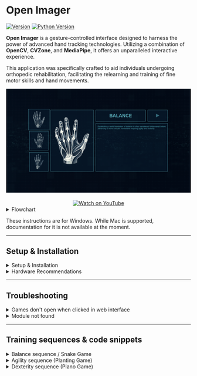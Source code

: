 # Open Imager

[![Version](https://img.shields.io/badge/version-4.2.0-blue.svg)]()
[![Python Version](https://img.shields.io/badge/python-3.12-blue.svg)](https://www.python.org/downloads/release/python-312/)

**Open Imager** is a gesture-controlled interface designed to harness the power of advanced hand tracking technologies. Utilizing a combination of **OpenCV**, **CVZone**, and **MediaPipe**, it offers an unparalleled interactive experience.

This application was specifically crafted to aid individuals undergoing orthopedic rehabilitation, facilitating the relearning and training of fine motor skills and hand movements.

<div style="display: flex; flex-direction: column;">
  <img src="https://github.com/bayoudhseif/openimager/blob/master/assets/interface.PNG?raw=true" alt="Interface Preview" style="width: 100%;">
</div>

<div style="display: flex; justify-content: center; margin-top: 20px;">
  <a href="[https://www.youtube.com/watch?v=02N02075yaQ](https://youtu.be/ZJ_tWuLcxhg)" target="_blank">
    <img src="https://img.shields.io/badge/Watch%20on-YouTube-red?style=for-the-badge&logo=youtube" alt="Watch on YouTube" style="width: 300px;">
  </a>
</div>

<details>
<summary>Flowchart</summary>

<img src="https://github.com/bayoudhseif/openimager/blob/master/assets/flowchart.png?raw=true" alt="Flowchart" style="width: 100%;">

</details>

These instructions are for Windows. While Mac is supported, documentation for it is not available at the moment.

---

## Setup & Installation

<details>
<summary>Setup & Installation</summary>

### Prerequisites

- **[Python 3.12](https://www.python.org/ftp/python/3.12.3/python-3.12.3-amd64.exe)**: Ensure you have Python 3.12 installed.
- **[Microsoft Visual C++](https://aka.ms/vs/17/release/vc_redist.x64.exe)**: Install the Microsoft Visual C++ 2015-2022 Redistributable.

### Installation

1. **Clone or Download Repository**
   - Clone the project repository using Git or download it as a ZIP file.

2. **Install Dependencies**
   - Open your terminal or command prompt.
   - Navigate to the project repository directory.
   - Run the following command to install the required Python packages:
     ```sh
     pip install -r requirements.txt
     ```

### Running the Application

1. **Navigate to Application Directory**
   - Change directory to `main-web`:
     ```sh
     cd main-web
     ```

2. **Run the Application**
   - Execute the following command to start the application:
     ```sh
     python openimager-windows.py
     ```

</details>

<details>
<summary>Hardware Recommendations</summary>

To ensure optimal performance, it is recommended to use the following hardware specifications:

- **Processor**: Quad-core CPU with 2.5 GHz or higher clock speed.
- **RAM**: Minimum 8 GB RAM.
- **GPU**: Optional but recommended for improved performance, with at least 2 GB VRAM.
- **Camera**: Standard webcam capable of at least 720p resolution.

</details>

---

## Troubleshooting

<details>
<summary>Games don't open when clicked in web interface</summary>

If you're having trouble getting the training modules to work after starting the Flask server from `openimager-windows.py`, follow these steps:

1. **Go to the Levels Directory**: Open your command prompt or terminal and navigate to the `levels` folder inside the `main-web` folder of your project.

2. **Find the Module**: Inside the `levels` folder, you'll see folders named `agility`, `balance`, and `dexterity`. Go into the folder that corresponds to the module you're having trouble with. For example, if it's the agility module, go into the `agility` folder.

3. **Run the Module**: Once you're inside the module's folder, find the Python file (it will have the same name as the folder) and run it by typing `python filename.py` in your command prompt or terminal. This will run the module directly and may show any errors that are preventing it from working properly.

Repeat these steps for the other modules if needed.

</details>

<details>
<summary>Module not found</summary>

If the troubleshooting tip above shows **"module name not found"**, follow these steps:

1. **Try Installing with pip**:
    - Run `pip install <module_name>`

2. **If Error Persists**:
    - Run `pip install <module_name> --user`

Replace `<module_name>` with the library name that gives the error, for example, `cvzone`, `flask`, etc.

</details>

---

## Training sequences & code snippets

<details>
<summary>Balance sequence / Snake Game</summary>

### Purpose
- A hand-controlled snake game using OpenCV and Pygame.

### Game Mechanics
- The game continuously captures frames from the camera, detects hand landmarks, and uses the index finger position to control the snake.
- If the snake's head (index finger tip) collides with a treat, the score increases, and a new treat position is generated.
- The game ends if the snake stands still for too long.

1. **Hand Detection and Grabbing Mechanism**
   <details>
   <summary><b>View Code</b></summary>

   ```python
   # Initialize hand detector
   detector = HandDetector(detectionCon=0.8)

   # Main loop
   while True:
       success, img = cap.read()
       if not success:
           print("Failed to capture video frame.")
           continue  # Skip the rest of the loop and try to get another frame

       img = cv2.flip(img, 1)
       hands, img = detector.findHands(img, draw=False)

       if hands:
           for hand in hands:
               lm_list = hand["lmList"]
               cursor = lm_list[8][:2]
               l, _, _ = detector.findDistance(lm_list[8][:2], lm_list[12][:2], img)

               if not is_grabbing and l < grab_threshold:
                   is_grabbing = True
               elif is_grabbing and l > release_threshold:
                   is_grabbing = False

               single_rect.update(cursor, is_grabbing)
   ```

   **Explanation**:
   - The hand detector is initialized with a confidence threshold of 0.8.
   - In the main loop, it captures frames from the camera, flips them horizontally, and detects hands in the frame.
   - It calculates the distance between the index and middle fingertips to determine if the user is grabbing (fingers close together) or releasing (fingers apart) the draggable object.

   </details>

2. **Draggable Rectangle Class with Image**
   <details>
   <summary><b>View Code</b></summary>

   ```python
   # Define class for draggable rectangle (now with images)
   class DragRect:
       def __init__(self, pos_center, image):
           self.pos_center = pos_center
           self.image = image
           self.is_grabbed = False
           self.size = [image.shape[1], image.shape[0]]

       def update(self, cursor, is_grabbing):
           cx, cy = self.pos_center
           w, h = self.size

           if cx - w // 2 < cursor[0] < cx + w // 2 and cy - h // 2 < cursor[1] < cy + h // 2:
               if is_grabbing:
                   self.pos_center = cursor
                   self.is_grabbed = True
               else:
                   self.is_grabbed = False
           else:
               if self.is_grabbed and is_grabbing:
                   self.pos_center = cursor
               elif not is_grabbing:
                   self.is_grabbed = False
   ```

   **Explanation**:
   - `DragRect` class manages a draggable rectangle with an image.
   - It updates the rectangle's position based on the cursor's position when the hand is grabbing it.
   - It checks if the cursor is within the rectangle's bounds to determine if the rectangle should follow the cursor.

   </details>

3. **Planting Zone and Seed Planting Logic**
   <details>
   <summary><b>View Code</b></summary>

   ```python
   # Function to check if a point is inside a rectangle
   def is_inside_planting_zone(rect_pos, zone_pos, zone_size):
       rx, ry = rect_pos
       zx, zy = zone_pos
       zw, zh = zone_size

       return zx - zw // 2 < rx < zx + zw // 2 and zy - zh // 2 < ry < zy + zh // 2

   # Function to generate a new planting zone position
   def generate_new_planting_zone(exclude_pos, img_size, zone_size):
       img_width, img_height = img_size
       zone_width, zone_height = zone_size
       margin = 100  # To ensure the zone does not spawn too close to the edges
       x = random.randint(margin + zone_width // 2, img_width - margin - zone_width // 2)
       y = random.randint(margin + zone_height // 2, img_height - margin - zone_height // 2)
       return [x, y]
   ```

   **Explanation**:
   - `is_inside_planting_zone`: Checks if the rectangle's center is within the planting zone's boundaries.
   - `generate_new_planting_zone`: Generates a new random position for the planting zone, ensuring it doesn't spawn too close to the edges or overlap with the current zone.

   </details>

</details>

<details>
<summary>Agility sequence (Planting Game)</summary>

### Purpose
- A hand-controlled drag-and-drop planting game using OpenCV and Pygame.

### Game Mechanics
- The game detects hand gestures to grab and move a box (seed) to a planting zone.
- If the box is placed inside the planting zone, a new planting zone is generated.

1. **Hand Detection and Initialization**
   <details>
   <summary><b>View Code</b></summary>

   ```python

   # Initialize camera
   cap = cv2.VideoCapture(0)
   cap.set(3, 1920)
   cap.set(4, 1080)

   # Initialize hand detector
   detector = HandDetector(detectionCon=0.8)

   # Initialize pygame
   pygame.init()
   display_info = pygame.display.Info()
   screen = pygame.display.set_mode((display_info.current_w, display_info.current_h), pygame.FULLSCREEN)
   pygame.display.set_caption("Planting Game")

   # Font settings for instructions
   font = cv2.FONT_HERSHEY_SIMPLEX
   font_scale = 0.8
   font_color = (255, 255, 255)
   line_type = 2

   # Instructions to display
   instructions = [
       "Use your index finger to control the snake's direction.",
       "Eat the red dots to grow longer and increase your score.",
   ]
   ```

   **Explanation**:
   - Initializes the camera, hand detector, and Pygame for full-screen display.
   - Sets up the font settings for displaying instructions on the screen.

   </details>

2. **Game State and Collision Detection**
   <details>
   <summary><b>View Code</b></summary>

   ```python
   # Function to initialize game state
   def initialize_game():
       return {
           "treat_pos": [random.randint(100, 1180), random.randint(100, 620)],
           "score": 0,
           "snake_body": [[640, 360]],  # Starting position
           "game_over": False,
       }

   # Function to add a new treat
   def add_treat():
       return [random.randint(100, 1180), random.randint(100, 620)]

   # Function to check collision with treat
   def check_collision_with_treat(head, treat, tolerance=20):
       dx = head[0] - treat[0]
       dy = head[1] - treat[1]
       distance = np.sqrt(dx**2 + dy**2)
       return distance < tolerance

   # Function to check self collision
   def check_self_collision(snake_body):
       head = snake_body[0]
       return head in snake_body[1:]
   ```

   **Explanation**:
   - `initialize_game`: Initializes the game state with a random treat position, score, initial snake position, and game over flag.
   - `add_treat`: Generates a new random position for the treat.
   - `check_collision_with_treat`: Checks if the snake's head has collided with the treat.
   - `check_self_collision`: Checks if the snake has collided with itself.

   </details>

3. **Main Game Loop and Drawing**
   <details>
   <summary><b>View Code</b></summary>

   ```python
   # Main game loop
   game_running = True
   while game_running:
       game_state = initialize_game()

       while not game_state["game_over"]:
           success, img = cap.read()
           if not success:
               continue

           img = cv2.flip(img, 1)
           hands, img = detector.findHands(img, draw=False)

           if hands:
               index_finger_tip = hands[0]["lmList"][8][:2]
               if len(game_state["snake_body"]) < 2 or not check_self_collision([index_finger_tip] + game_state["snake_body"][1:]):
                   game_state["snake_body"].insert(0, list(index_finger_tip))  # Move the snake
                   if check_collision_with_treat(index_finger_tip, game_state["treat_pos"], tolerance=25):
                       game_state["score"] += 1
                       game_state["treat_pos"] = add_treat()  # Add new treat
                   else:
                       game_state["snake_body"].pop()  # Keep the snake's length constant
               else:
                   game_state["game_over"] = True  # End game condition

           # Drawing
           # Draw the treat with white outline
           cv2.circle(img, tuple(game_state["treat_pos"]), 12, (255, 255, 255), cv2.FILLED)  # White outline
           cv2.circle(img, tuple(game_state["treat_pos"]), 10, (220, 204, 138), cv2.FILLED)  # Lighter treat color

           # Draw the snake with white outline
           for segment in game_state["snake_body"]:
               cv2.rectangle(img, (segment[0] - 9, segment[1] - 9), (segment[0] + 9, segment[1] + 9), (255, 255, 255), cv2.FILLED)  # White outline
               cv2.rectangle(img, (segment[0] - 7, segment[1] - 7), (segment[0] + 7, segment[1] + 7), (51, 27, 10), cv2.FILLED)  # Lighter snake color

           if game_state["score"] >= 30:
               game_running = False
               break

       if game_state["game_over"]:
           print(f"Game Over. Final Score: {game_state['score']}")
           cv2.waitKey(1000)  # Wait a bit before potentially restarting

   cap.release()
   cv2.destroyAllWindows()
   pygame.quit()
   ```

   **Explanation**:
   - Main game loop: Handles game initialization, updates game state based on hand detection, checks for collisions, and updates the display.
   - Drawing: Draws the treat and snake with a white outline, blends text with the video frame, and converts the image to Pygame format for display.

   </details>

</details>

<details>
<summary>Dexterity sequence (Piano Game)</summary>

### Purpose
- A hand gesture-controlled piano game using OpenCV, MediaPipe, and Pygame.

### Game Mechanics
- Plays a piano note when the correct gesture is made.
- Tracks the number of correct gestures and stops after 60 successful gestures.

1. **Hand Detection and Finger Counting**
   <details>
   <summary><b>View Code</b></summary>

   ```python

   class handDetector:
       def __init__(self, mode=False, maxHands=2, detectionCon=0.5, trackCon=0.5):
           self.mode = mode
           self.maxHands = maxHands
           self.detectionCon = detectionCon
           self.trackCon = trackCon

           self.mpHands = mp.solutions.hands
           self.hands = self.mpHands.Hands(static_image_mode=self.mode,
                                           max_num_hands=self.maxHands,
                                           min_detection_confidence=self.detectionCon,
                                           min_tracking_confidence=self.trackCon)
           self.mpDraw = mp.solutions.drawing_utils
           self.tipIds = [4, 8, 12, 16, 20]

       def findHands(self, img, draw=True):
           imgRGB = cv2.cvtColor(img, cv2.COLOR_BGR2RGB)
           self.results = self.hands.process(imgRGB)

           if self.results.multi_hand_landmarks:
               for handLms in self.results.multi_hand_landmarks:
                   if draw:
                       self.mpDraw.draw_landmarks(img, handLms, self.mpHands.HAND_CONNECTIONS)
           return img

       def findPosition(self, img, handNo=0, draw=True):
           lmList = []
           if self.results.multi_hand_landmarks:
               myHand = self.results.multi_hand_landmarks[handNo]


               for id, lm in enumerate(myHand.landmark):
                   h, w, c = img.shape
                   cx, cy = int(lm.x * w), int(lm.y * h)
                   lmList.append([id, cx, cy])
                   if draw and id == 0:  # Example for drawing circles on the wrist
                       cv2.circle(img, (cx, cy), 15, (255, 0, 255), cv2.FILLED)
           return lmList

       def countFingers(self, lmList):
           if lmList:
               fingers = []

               # Thumb
               if lmList[self.tipIds[0]][1] > lmList[self.tipIds[0] - 1][1]:
                   fingers.append(1)
               else:
                   fingers.append(0)

               # Fingers
               for id in range(1, 5):
                   if lmList[self.tipIds[id]][2] < lmList[self.tipIds[id] - 2][2]:
                       fingers.append(1)
                   else:
                       fingers.append(0)

               return fingers.count(1)
           return 0
   ```

   **Explanation**:
   - Defines a `handDetector` class using MediaPipe for hand detection.
   - Includes methods for finding hands, finding hand landmarks positions, and counting the number of fingers extended.

   </details>

2. **Playing Piano Notes**
   <details>
   <summary><b>View Code</b></summary>

   ```python
   def play_piano_sequence(gesture_made):
       piano_notes = [pygame.mixer.Sound("levels/dexterity/song.mp3")]
       elapsed_time = 0

       while True:
           if gesture_made.is_set():
               for note in piano_notes:
                   if elapsed_time < note.get_length():
                       note.play()
                       time.sleep(note.get_length() - elapsed_time)
                       elapsed_time = 0
                   else:
                       elapsed_time -= note.get_length()
                   if gesture_made.is_set():
                       continue
   ```

   **Explanation**:
   - Defines a function `play_piano_sequence` that plays a sequence of piano notes when a gesture is detected.

   </details>

3. **Main Game Loop**
   <details>
   <summary><b>View Code</b></summary>

   ```python
           if lmList:
               fingers_count = detector.countFingers(lmList)
               if fingers_count == current_number:
                   gesture_made.set()
                   gesture_count += 1
                   last_gesture_time = time.time()
                   previous_number = current_number
                   while previous_number == current_number:
                       current_number = random.randint(1, 5)
                   display_text = f"Show {current_number} fingers"
                   pygame.mixer.unpause()  # Resume the music when a new gesture is made
           else:
               pygame.mixer.pause()  # Pause the music if no hands are detected

           if time.time() - last_gesture_time > 0.8:
               pygame.mixer.pause()

           screen.blit(img, (0, 0))
           pygame.display.flip()

           # Handle pygame events
           for event in pygame.event.get():
               if event.type == pygame.QUIT or (event.type == pygame.KEYDOWN and (event.key == pygame.K_ESCAPE or event.key == pygame.K_q)):
                   pygame.quit()
                   cap.release()
                   cv2.destroyAllWindows()
                   pygame.mixer.quit()
                   sys.exit()

           if gesture_count == 60:
               break

       pygame.quit()
       cap.release()
       cv2.destroyAllWindows()
       pygame.mixer.quit()


   if __name__ == "__main__":
       main()
   ```

   **Explanation**:
   - Counts the number of fingers shown and updates the game state accordingly.
   - Plays piano notes based on detected gestures.
   - Ends the game after 60 correct gestures.

   </details>

</details>
